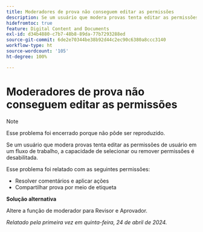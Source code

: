 ```yaml
---
title: Moderadores de prova não conseguem editar as permissões
description: Se um usuário que modera provas tenta editar as permissões de usuário em um fluxo de trabalho, a capacidade de selecionar ou remover permissões é desabilitada.
hidefromtoc: true
feature: Digital Content and Documents
exl-id: d34b4880-c7b7-48b8-89da-77b7293288ed
source-git-commit: 6de2e70344be38b92d44c2ec90c6380a8ccc3140
workflow-type: ht
source-wordcount: '105'
ht-degree: 100%

---
```


# Moderadores de prova não conseguem editar as permissões

>[!NOTE]
>
>Esse problema foi encerrado porque não pôde ser reproduzido.

Se um usuário que modera provas tenta editar as permissões de usuário em um fluxo de trabalho, a capacidade de selecionar ou remover permissões é desabilitada.

Esse problema foi relatado com as seguintes permissões:

* Resolver comentários e aplicar ações
* Compartilhar prova por meio de etiqueta

**Solução alternativa**

Altere a função de moderador para Revisor e Aprovador.

_Relatado pela primeira vez em quinta-feira, 24 de abril de 2024._
